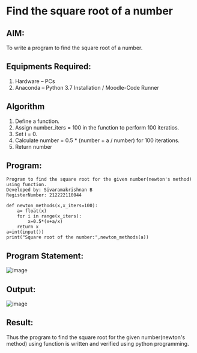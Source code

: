 # Find the square root of a number

## AIM:
To write a program to find the square root of a number.

## Equipments Required:
1. Hardware – PCs
2. Anaconda – Python 3.7 Installation / Moodle-Code Runner

## Algorithm
1. Define a function.
2. Assign number_iters = 100 in the function to perform 100 iteratios.
3. Set i = 0.
4. Calculate  number = 0.5 * (number + a / number) for 100 iterations.
5. Return number

## Program:
```
Program to find the square root for the given number(newton's method) using function.
Developed by: Sivaramakrishnan B
RegisterNumber: 212222110044

def newton_methods(x,x_iters=100):
    a= float(x)
    for i in range(x_iters):
        x=0.5*(x+a/x)
    return x
a=int(input())
print("Square root of the number:",newton_methods(a))
```
## Program Statement: 
![image](https://github.com/SivaramakrishnanBaskar/Square-root-of-a-number/assets/119476322/8bbde879-a091-47d3-b709-cecda7a76228)

## Output:
![image](https://github.com/SivaramakrishnanBaskar/Square-root-of-a-number/assets/119476322/284e8b58-f886-45c6-9ffc-5861bcb0bb04)

## Result:
Thus the program to find the square root for the given number(newton's method) using function is written and verified using python programming.
